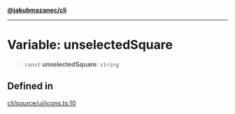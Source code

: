 [**@jakubmazanec/cli**](../../../README.md)

---

# Variable: unselectedSquare

> `const` **unselectedSquare**: `string`

## Defined in

[cli/source/ui/icons.ts:10](https://github.com/jakubmazanec/tools/blob/92d3fc1374d1ad6d45198d05d061e0f856a89434/packages/cli/source/ui/icons.ts#L10)
